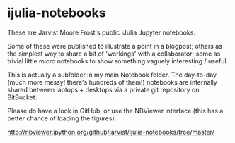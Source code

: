 # ijulia-notebooks

These are Jarvist Moore Frost's public iJulia Jupyter notebooks. 

Some of these were published to illustrate a point in a blogpost; others as the simplest way to share a bit of 'workings' with a collaborator; some as trivial little micro notebooks to show something vaguely interesting / useful. 

This is actually a subfolder in my main Notebook folder. The day-to-day (much more messy! there's hundreds of them!) notebooks are internally shared between laptops + desktops via a private git repository on BitBucket.

Please do have a look in GitHub, or use the NBViewer interface (this has a better chance of loading the figures):

http://nbviewer.ipython.org/github/jarvist/ijulia-notebooks/tree/master/
